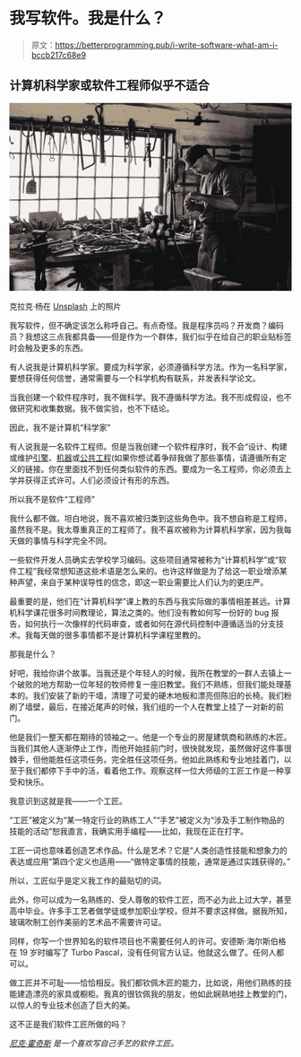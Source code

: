 # 我写软件。我是什么？

> 原文：<https://betterprogramming.pub/i-write-software-what-am-i-bccb217c68e9>

## 计算机科学家或软件工程师似乎不适合

![](img/b88b64fb2ec529e64e3baa242444cd62.png)

克拉克·杨在 [Unsplash](https://unsplash.com/search/photos/craftsman?utm_source=unsplash&utm_medium=referral&utm_content=creditCopyText) 上的照片

我写软件，但不确定该怎么称呼自己。有点奇怪。我是程序员吗？开发商？编码员？我想这三点我都具备——但是作为一个群体，我们似乎在给自己的职业贴标签时会触及更多的东西。

有人说我是计算机科学家。要成为科学家，必须遵循科学方法。作为一名科学家，要想获得任何信誉，通常需要与一个科学机构有联系，并发表科学论文。

当我创建一个软件程序时，我不做科学。我不遵循科学方法。我不形成假设，也不做研究和收集数据。我不做实验，也不下结论。

因此，我不是计算机“科学家”

有人说我是一名软件工程师。但是当我创建一个软件程序时，我不会“设计、构建或维护[引擎](https://www.google.com/search?ei=rpxQXYbkCOnv5gKZlKnoDQ&q=define%3A+engine&oq=define%3A+engine&gs_l=psy-ab.3..35i39j0i20i263j0l2j0i20i263j0l5.282299.282498..283390...0.0..0.143.246.0j2......0....1..gws-wiz.......0i71.j3OyddgIs50&ved=0ahUKEwiG84DW9PvjAhXpt1kKHRlKCt0Q4dUDCAo&uact=5)、[机器](https://www.google.com/search?ei=y51QXdvdBvGD5wKDgLyIAg&q=define%3A+machine&oq=define%3A+machine&gs_l=psy-ab.3..0l2j0i20i263j0l7.36042.38417..38970...0.0..0.105.915.12j1......0....1..gws-wiz.......0i71j35i39j0i10j0i70i249.HSI_aHzN_uA&ved=0ahUKEwib7_Hd9fvjAhXxwVkKHQMADyEQ4dUDCAo&uact=5)或[公共工程](https://www.google.com/search?ei=851QXYOwFsXx5gLbtqOACQ&q=define%3A+public+works&oq=define%3A+public+works&gs_l=psy-ab.3..0i70i249j0i22i30l9.38546.43276..43808...1.0..1.780.3341.16j3-1j1j1j1......0....1..gws-wiz.......0i71j35i39j0i20i263j0j0i67j0i131.R7ciYQPi_hg&ved=0ahUKEwjD9Yrx9fvjAhXFuFkKHVvbCJAQ4dUDCAo&uact=5)(如果你想试着争辩我做了那些事情，请遵循所有定义的链接。你在里面找不到任何类似软件的东西。要成为一名工程师，你必须去上学并获得正式许可。人们必须设计有形的东西。

所以我不是软件“工程师”

我什么都不做。坦白地说，我不喜欢被归类到这些角色中。我不想自称是工程师，虽然我不是。我太尊重真正的工程师了。我不喜欢被称为计算机科学家，因为我每天做的事情与科学完全不同。

一些软件开发人员确实去学校学习编码。这些项目通常被称为“计算机科学”或“软件工程”我经常想知道这些术语是怎么来的。也许这样做是为了给这一职业增添某种声望，来自于某种误导性的信念，即这一职业需要比人们认为的更庄严。

最重要的是，他们在“计算机科学”课上教的东西与我实际做的事情相差甚远。计算机科学课花很多时间教理论，算法之类的。他们没有教如何写一份好的 bug 报告，如何执行一次像样的代码审查，或者如何在源代码控制中遵循适当的分支技术。我每天做的很多事情都不是计算机科学课程里教的。

那我是什么？

好吧，我给你讲个故事。当我还是个年轻人的时候，我所在教堂的一群人去镇上一个破败的地方帮助一位年轻的牧师修复一座旧教堂。我们不熟练，但我们能处理基本的。我们安装了新的干墙，清理了可爱的硬木地板和漂亮但陈旧的长椅。我们粉刷了墙壁，最后，在接近尾声的时候，我们组的一个人在教堂上挂了一对新的前门。

他是我们一整天都在期待的领袖之一。他是一个专业的房屋建筑商和熟练的木匠。当我们其他人逐渐停止工作，而他开始挂前门时，很快就发现，虽然做好这件事很棘手，但他能胜任这项任务。完全胜任这项任务。他如此熟练和专业地挂着门，以至于我们都停下手中的活，看着他工作。观察这样一位大师级的工匠工作是一种享受和快乐。

我意识到这就是我——一个工匠。

“工匠”被定义为“某一特定行业的熟练工人”“手艺”被定义为“涉及手工制作物品的技能的活动”恕我直言，我确实用手编程——比如，我现在正在打字。

工匠一词也意味着创造艺术作品。什么是艺术？它是“人类创造性技能和想象力的表达或应用”第四个定义也适用——“做特定事情的技能，通常是通过实践获得的。”

所以，工匠似乎是定义我工作的最贴切的词。

此外，你可以成为一名熟练的、受人尊敬的软件工匠，而不必为此上过大学，甚至高中毕业。许多手工艺者做学徒或参加职业学校，但并不要求这样做。据我所知，玻璃吹制工创作美丽的艺术品不需要许可证。

同样，你写一个世界知名的软件项目也不需要任何人的许可。安德斯·海尔斯伯格在 19 岁时编写了 Turbo Pascal，没有任何官方认证。他就这么做了。任何人都可以。

做工匠并不可耻——恰恰相反。我们都钦佩木匠的能力，比如说，用他们熟练的技能建造漂亮的家具或橱柜。我真的很钦佩我的朋友，他如此娴熟地挂上教堂的门，以惊人的专业技术创造了巨大的美。

这不正是我们软件工匠所做的吗？

[*尼克·霍奇斯*](https://about.me/nickhodges) *是一个喜欢写自己手艺的软件工匠。*